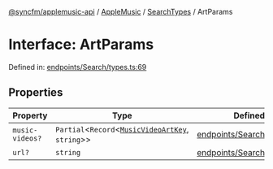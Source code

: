 [@syncfm/applemusic-api](../../../../../../globals.md) / [AppleMusic](../../../index.md) / [SearchTypes](../index.md) / ArtParams

# Interface: ArtParams

Defined in: [endpoints/Search/types.ts:69](https://github.com/sync-fm/applemusic-api/blob/9471caba6a6b5bc92263ffc6e5d9c04672ec1f7f/src/endpoints/Search/types.ts#L69)

## Properties

| Property | Type | Defined in |
| ------ | ------ | ------ |
| <a id="music-videos"></a> `music-videos?` | `Partial`\<`Record`\<[`MusicVideoArtKey`](../enumerations/MusicVideoArtKey.md), `string`\>\> | [endpoints/Search/types.ts:70](https://github.com/sync-fm/applemusic-api/blob/9471caba6a6b5bc92263ffc6e5d9c04672ec1f7f/src/endpoints/Search/types.ts#L70) |
| <a id="url"></a> `url?` | `string` | [endpoints/Search/types.ts:71](https://github.com/sync-fm/applemusic-api/blob/9471caba6a6b5bc92263ffc6e5d9c04672ec1f7f/src/endpoints/Search/types.ts#L71) |
